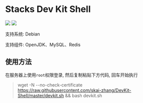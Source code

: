 # Stacks Dev Kit Shell

[![](https://img.shields.io/badge/version-1.0.1-brightgreen.svg)](https://github.com/skai-zhang/DevKit-Shell/commits/master)  [![](https://img.shields.io/badge/license-GLPv3-red.svg)](https://github.com/skai-zhang/DevKit/blob/master/LICENSE)

支持系统: Debian

支持组件: OpenJDK、MySQL、Redis

## 使用方法

在服务器上使用`root`权限登录, 然后复制粘贴下方代码, 回车开始执行

> wget -N --no-check-certificate https://raw.githubusercontent.com/skai-zhang/DevKit-Shell/master/devkit.sh && bash devkit.sh
